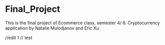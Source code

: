 # Final_Project
This is the final project of Ecommerce class, semester 4/ 6. Cryptocurrency application by Natalie Mulodjanov and Eric Xu

//edit 1 
// test